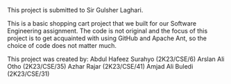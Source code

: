 This project is submitted to Sir Gulsher Laghari.

This is a basic shopping cart project that we built for our Software Engineering assignment. The code is not original and the focus of this project is to get acquainted with using GitHub and Apache Ant, so the choice of code does not matter much.

This project was created by:
Abdul Hafeez Surahyo (2K23/CSE/6)
Arslan Ali Otho (2K23/CSE/35)
Azhar Rajar (2K23/CSE/41)
Amjad Ali Buledi (2K23/CSE/31)

